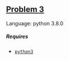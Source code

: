 ## [Problem 3](https://projecteuler.net/problem=3)

Language: python 3.8.0

##### Requires

- [`python3`](https://www.python.org/downloads/)
